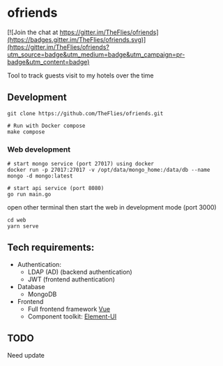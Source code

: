 # ofriends

[![Join the chat at https://gitter.im/TheFlies/ofriends](https://badges.gitter.im/TheFlies/ofriends.svg)](https://gitter.im/TheFlies/ofriends?utm_source=badge&utm_medium=badge&utm_campaign=pr-badge&utm_content=badge)

Tool to track guests visit to my hotels over the time

## Development
```
git clone https://github.com/TheFlies/ofriends.git

# Run with Docker compose
make compose
```
### Web development
```
# start mongo service (port 27017) using docker
docker run -p 27017:27017 -v /opt/data/mongo_home:/data/db --name mongo -d mongo:latest

# start api service (port 8080)
go run main.go
```
open other terminal then start the web in development mode (port 3000)
```
cd web
yarn serve
```
## Tech requirements:
- Authentication:
  + LDAP (AD) (backend authentication)
  + JWT (frontend authentication)
- Database
  + MongoDB
- Frontend
  + Full frontend framework [Vue](https://vuejs.org)
  + Component toolkit: [Element-UI](https://element.eleme.io)

## TODO
Need update
